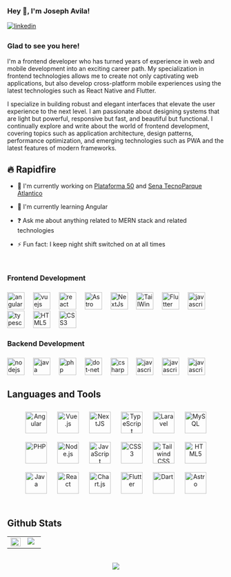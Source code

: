 


### Hey 👋, I'm Joseph Avila!  

<a href="https://linkedin.com/in/joseph-avila-88ba86279" target="_blank">
<img src=https://img.shields.io/badge/linkedin-%231E77B5.svg?&style=for-the-badge&logo=linkedin&logoColor=white alt=linkedin style="margin-bottom: 5px;" />
</a>  

### Glad to see you here!  
I'm a frontend developer who has turned years of experience in web and mobile development into an exciting career path. My specialization in frontend technologies allows me to create not only captivating web applications, but also develop cross-platform mobile experiences using the latest technologies such as React Native and Flutter.

I specialize in building robust and elegant interfaces that elevate the user experience to the next level. I am passionate about designing systems that are light but powerful, responsive but fast, and beautiful but functional. I continually explore and write about the world of frontend development, covering topics such as application architecture, design patterns, performance optimization, and emerging technologies such as PWA and the latest features of modern frameworks.
<br/>  

## 🔥 Rapidfire

- 🔭 I'm currently working on [Plataforma 50](https://www.plataforma50.com/) and [Sena TecnoParque Atlantico](https://www.instagram.com/tecnoparqueatl/)

- 🌱 I'm currently learning Angular

- ❓ Ask me about anything related to MERN stack and related technologies

- ⚡ Fun fact: I keep night shift switched on at all times

<br/>  

<h3 align="left">Frontend Development</h3>

###

<div align="left">
  <img src="https://cdn.jsdelivr.net/gh/devicons/devicon/icons/angularjs/angularjs-original.svg" height="40" alt="angularjs logo"  />
  <img width="12" />
  <img src="https://cdn.jsdelivr.net/gh/devicons/devicon/icons/vuejs/vuejs-original.svg" height="40" alt="vuejs logo"  />
  <img width="12" />
  <img src="https://cdn.jsdelivr.net/gh/devicons/devicon/icons/react/react-original.svg" height="40" alt="react logo"  />
  <img width="12" />
  <img src="https://profilinator.rishav.dev/skills-assets/astro.svg" height="40" alt="Astro"  />
  <img width="12" />
  <img src="https://profilinator.rishav.dev/skills-assets/nextjs.png" height="40" alt="NextJs"  />
  <img width="12" />
  <img src="https://profilinator.rishav.dev/skills-assets/tailwindcss.svg" height="40" alt="TailWind"  />
  <img width="12" />
  <img src="https://profilinator.rishav.dev/skills-assets/flutterio-icon.svg" height="40" alt="Flutter"  />
  <img width="12" />
  <img src="https://cdn.jsdelivr.net/gh/devicons/devicon/icons/javascript/javascript-original.svg" height="40" 
  alt="javascript logo"  />
  <img width="12" />
  <img src="https://cdn.jsdelivr.net/gh/devicons/devicon/icons/typescript/typescript-original.svg" height="40"   
  alt="typescript logo"  />
  <img width="12" />
  <img src="https://profilinator.rishav.dev/skills-assets/html5-original-wordmark.svg" height="40" alt="HTML5"  />
  <img width="12" />
  <img src="https://profilinator.rishav.dev/skills-assets/css3-original-wordmark.svg" height="40" alt="CSS3"  />
  <img width="12" />


</div>

###

<h3 align="left">Backend Development</h3>

###

<div align="left">
  <img src="https://cdn.jsdelivr.net/gh/devicons/devicon/icons/nodejs/nodejs-original.svg" height="40" alt="nodejs logo"  />
  <img width="12" />
  <img src="https://cdn.jsdelivr.net/gh/devicons/devicon/icons/java/java-original.svg" height="40" alt="java logo"  />
  <img width="12" />
  <img src="https://cdn.jsdelivr.net/gh/devicons/devicon/icons/php/php-original.svg" height="40" alt="php logo"  />
  <img width="12" />
  <img src="https://cdn.jsdelivr.net/gh/devicons/devicon/icons/dot-net/dot-net-original.svg" height="40" alt="dot-net logo"  />
  <img width="12" />
  <img src="https://cdn.jsdelivr.net/gh/devicons/devicon/icons/csharp/csharp-original.svg" height="40" alt="csharp logo"  />
  <img width="12" />
  <img src="https://profilinator.rishav.dev/skills-assets/laravel-plain-wordmark.svg" height="40" alt="javascript logo"  />
  <img width="12" />
  <img src="https://profilinator.rishav.dev/skills-assets/dartlang-icon.svg" height="40" alt="javascript logo"  />
  <img width="12" />
  <img src="https://profilinator.rishav.dev/skills-assets/mysql-original-wordmark.svg" height="40" alt="javascript logo"  />
</div>

## Languages and Tools  
<div align="center">  
<a href="https://angular.io/" target="_blank"><img style="margin: 10px" src="https://profilinator.rishav.dev/skills-assets/angularjs-original.svg" alt="Angular" height="50" /></a>  
<a href="https://vuejs.org/" target="_blank"><img style="margin: 10px" src="https://profilinator.rishav.dev/skills-assets/vuejs-original-wordmark.svg" alt="Vue.js" height="50" /></a>  
<a href="https://nextjs.org/" target="_blank"><img style="margin: 10px" src="https://profilinator.rishav.dev/skills-assets/nextjs.png" alt="NextJS" height="50" /></a>  
<a href="https://www.typescriptlang.org/" target="_blank"><img style="margin: 10px" src="https://profilinator.rishav.dev/skills-assets/typescript-original.svg" alt="TypeScript" height="50" /></a>  
<a href="https://laravel.com/" target="_blank"><img style="margin: 10px" src="https://profilinator.rishav.dev/skills-assets/laravel-plain-wordmark.svg" alt="Laravel" height="50" /></a>  
<a href="https://www.mysql.com/" target="_blank"><img style="margin: 10px" src="https://profilinator.rishav.dev/skills-assets/mysql-original-wordmark.svg" alt="MySQL" height="50" /></a>  
<a href="https://www.php.net/" target="_blank"><img style="margin: 10px" src="https://profilinator.rishav.dev/skills-assets/php-original.svg" alt="PHP" height="50" /></a>  
<a href="https://nodejs.org/" target="_blank"><img style="margin: 10px" src="https://profilinator.rishav.dev/skills-assets/nodejs-original-wordmark.svg" alt="Node.js" height="50" /></a>  
<a href="https://www.javascript.com/" target="_blank"><img style="margin: 10px" src="https://profilinator.rishav.dev/skills-assets/javascript-original.svg" alt="JavaScript" height="50" /></a>  
<a href="https://www.w3schools.com/css/" target="_blank"><img style="margin: 10px" src="https://profilinator.rishav.dev/skills-assets/css3-original-wordmark.svg" alt="CSS3" height="50" /></a>  
<a href="https://www.tailwindcss.com/" target="_blank"><img style="margin: 10px" src="https://profilinator.rishav.dev/skills-assets/tailwindcss.svg" alt="Tailwind CSS" height="50" /></a>  
<a href="https://en.wikipedia.org/wiki/HTML5" target="_blank"><img style="margin: 10px" src="https://profilinator.rishav.dev/skills-assets/html5-original-wordmark.svg" alt="HTML5" height="50" /></a>  
<a href="https://www.java.com/" target="_blank"><img style="margin: 10px" src="https://profilinator.rishav.dev/skills-assets/java-original-wordmark.svg" alt="Java" height="50" /></a>  
<a href="https://reactjs.org/" target="_blank"><img style="margin: 10px" src="https://profilinator.rishav.dev/skills-assets/react-original-wordmark.svg" alt="React" height="50" /></a>  
<a href="https://www.chartjs.org/" target="_blank"><img style="margin: 10px" src="https://profilinator.rishav.dev/skills-assets/logo-title.svg" alt="Chart.js" height="50" /></a>  
<a href="https://flutter.dev/" target="_blank"><img style="margin: 10px" src="https://profilinator.rishav.dev/skills-assets/flutterio-icon.svg" alt="Flutter" height="50" /></a>  
<a href="https://dart.dev/" target="_blank"><img style="margin: 10px" src="https://profilinator.rishav.dev/skills-assets/dartlang-icon.svg" alt="Dart" height="50" /></a>  
<a href="https://www.astro.build/" target="_blank"><img style="margin: 10px" src="https://profilinator.rishav.dev/skills-assets/astro.svg" alt="Astro" height="50" /></a>  
</div>  

<br/>  


## Github Stats  
<table><tr><td valign="top" width="50%">

<img src="https://github-readme-stats.vercel.app/api?username=AvilaJoseph&show_icons=true&count_private=true&hide_border=true" align="left" style="width: 100%" />

</td><td valign="top" width="50%">

<img src="https://github-readme-stats.vercel.app/api/top-langs/?username=AvilaJoseph&hide_border=true&layout=compact" align="left" />

</td></tr></table>  

<br/>  


<div align="center">
<img src="https://komarev.com/ghpvc/?username=AvilaJoseph&&style=flat-square" align="center" />
</div>  
  

<br/>  


<br />

